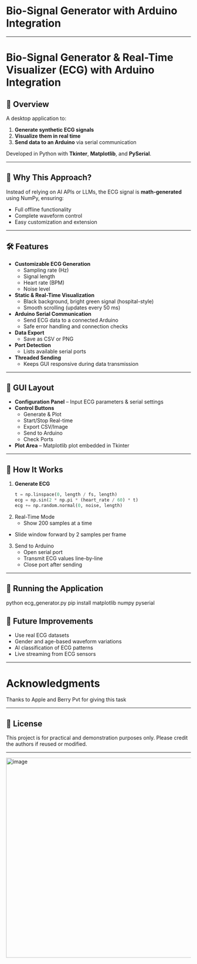 # Bio-Signal Generator with Arduino Integration

---

# Bio-Signal Generator & Real-Time Visualizer (ECG) with Arduino Integration

## 📌 Overview
A desktop application to:
1. **Generate synthetic ECG signals**
2. **Visualize them in real time**
3. **Send data to an Arduino** via serial communication

Developed in Python with **Tkinter**, **Matplotlib**, and **PySerial**.

---

## 🎯 Why This Approach?
Instead of relying on AI APIs or LLMs, the ECG signal is **math-generated** using NumPy, ensuring:
- Full offline functionality
- Complete waveform control
- Easy customization and extension

---

##  🛠 Features
- **Customizable ECG Generation**
  - Sampling rate (Hz)
  - Signal length
  - Heart rate (BPM)
  - Noise level
- **Static & Real-Time Visualization**
  - Black background, bright green signal (hospital-style)
  - Smooth scrolling (updates every 50 ms)
- **Arduino Serial Communication**
  - Send ECG data to a connected Arduino
  - Safe error handling and connection checks
- **Data Export**
  - Save as CSV or PNG
- **Port Detection**
  - Lists available serial ports
- **Threaded Sending**
  - Keeps GUI responsive during data transmission

---

## 📂 GUI Layout
- **Configuration Panel** – Input ECG parameters & serial settings
- **Control Buttons**
  - Generate & Plot
  - Start/Stop Real-time
  - Export CSV/Image
  - Send to Arduino
  - Check Ports
- **Plot Area** – Matplotlib plot embedded in Tkinter

---

## 📜 How It Works
1. **Generate ECG**  
   ```python
   t = np.linspace(0, length / fs, length)
   ecg = np.sin(2 * np.pi * (heart_rate / 60) * t)
   ecg += np.random.normal(0, noise, length)
2. Real-Time Mode
   - Show 200 samples at a time
  -  Slide window forward by 2 samples per frame
3. Send to Arduino
   - Open serial port
   - Transmit ECG values line-by-line
   - Close port after sending

---

## 🚀 Running the Application
python ecg_generator.py
pip install matplotlib numpy pyserial

## 🔮 Future Improvements
   - Use real ECG datasets
   - Gender and age-based waveform variations
   - AI classification of ECG patterns
   - Live streaming from ECG sensors

---

# Acknowledgments
Thanks to Apple and Berry Pvt for giving this task

---

## 📄 License
This project is for practical and demonstration purposes only. Please credit the authors if reused or modified.

---
<img width="920" height="544" alt="image" src="https://github.com/user-attachments/assets/6d741a14-2654-4f7c-a62d-4f9e0e1b197b" />
